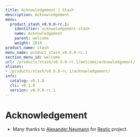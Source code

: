```yaml
---
title: Acknowledgement | Stash
description: Acknowledgement
menu:
  product_stash_v0.9.0-rc.1:
    identifier: acknowledgement-stash
    name: Acknowledgement
    parent: welcome
    weight: 1010
product_name: stash
menu_name: product_stash_v0.9.0-rc.1
section_menu_id: welcome
url: /products/stash/v0.9.0-rc.1/welcome/acknowledgement/
aliases:
- /products/stash/v0.9.0-rc.1/acknowledgement/
info:
  catalog: v0.1.0
  cli: v0.1.0
  version: v0.9.0-rc.1
---
```


# Acknowledgement
 - Many thanks to [Alexander Neumann](https://github.com/fd0) for [Restic](https://restic.net) project.
